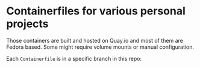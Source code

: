 # Containerfiles for various personal projects

Those containers are built and hosted on Quay.io and most of them are Fedora
based. Some might require volume mounts or manual configuration.

Each `Containerfile` is in a specific branch in this repo:

